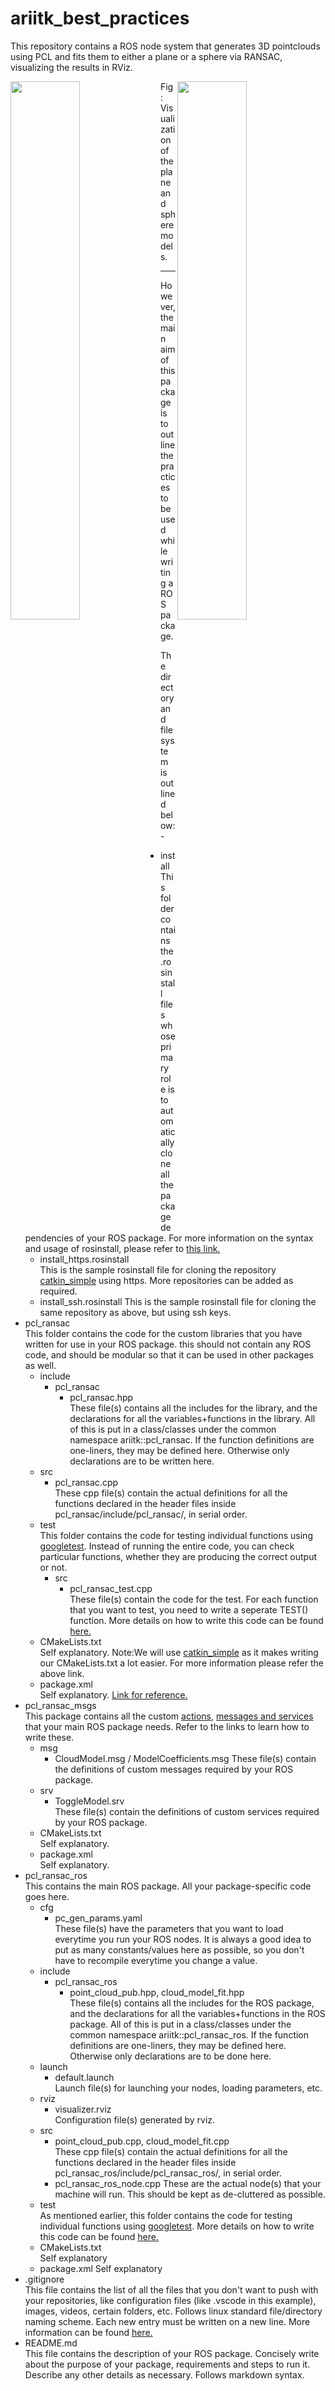 # ariitk_best_practices
This repository contains a ROS node system that generates 3D pointclouds using PCL and fits them to either a plane or a sphere via RANSAC, visualizing the results in RViz.

<p><img src="https://imgur.com/fr0zDLG.png" width="47%" align="left">  <img src="https://imgur.com/JFa6gvw.png" width="47%" align="right"></p>
Fig: Visualization of the plane and sphere models.

***

However, the main aim of this package is to outline the practices to be used while writing a ROS package. 

The directory and file system is outlined below:-  
* install  
This folder contains the .rosinstall files whose primary role is to automatically clone all the package dependencies of your ROS package.
For more information on the syntax and usage of rosinstall, please refer to [this link.](https://docs.ros.org/independent/api/rosinstall/html/)   
    * install_https.rosinstall  
    This is the sample rosinstall file for cloning the repository [catkin_simple](https://github.com/catkin/catkin_simple) using https. More repositories can be added as required.  
    * install_ssh.rosinstall
    This is the sample rosinstall file for cloning the same repository as above, but using ssh keys.  
* pcl_ransac  
This folder contains the code for the custom libraries that you have written for use in your ROS package. this should not contain any ROS code, and should be modular so that it can be used in other packages as well.  
    * include  
        * pcl_ransac  
            * pcl_ransac.hpp  
            These file(s) contains all the includes for the library, and the declarations for all the variables+functions  in the library. All of this is put in a class/classes under the common namespace ariitk::pcl_ransac. If the function definitions are one-liners, they may be defined here. Otherwise only declarations are to be written here.
    * src  
        * pcl_ransac.cpp  
        These cpp file(s) contain the actual definitions for all the functions declared in the header files inside pcl_ransac/include/pcl_ransac/, in serial order. 
    * test  
    This folder contains the code for testing individual functions using [googletest](https://github.com/google/googletest). Instead of running the entire code, you can check particular functions, whether they are producing the correct output or not.
        * src
            * pcl_ransac_test.cpp  
            These file(s) contain the code for the test. For each function that you want to test, you need to write a seperate TEST() function. More details on how to write this code can be found [here.](https://github.com/google/googletest/blob/master/googletest/docs/primer.md)  
    * CMakeLists.txt  
    Self explanatory. Note:We will use [catkin_simple](https://github.com/catkin/catkin_simple) as it makes writing our CMakeLists.txt a lot easier. For more information please refer the above link.  
    * package.xml  
    Self explanatory. [Link for reference.](http://wiki.ros.org/catkin/package.xml)  
* pcl_ransac_msgs  
This package contains all the custom [actions](http://wiki.ros.org/actionlib/Tutorials), [messages and services](http://wiki.ros.org/ROS/Tutorials/CreatingMsgAndSrv) that your main ROS package needs. Refer to the links to learn how to write these.
    * msg
        * CloudModel.msg / ModelCoefficients.msg
        These file(s) contain the definitions of custom messages required by your ROS package.
    * srv  
        * ToggleModel.srv  
        These file(s) contain the definitions of custom services required by your ROS package.  
    * CMakeLists.txt  
    Self explanatory.  
    * package.xml  
    Self explanatory.  
* pcl_ransac_ros  
This contains the main ROS package. All your package-specific code goes here.  
    * cfg  
        * pc_gen_params.yaml  
        These file(s) have the parameters that you want to load everytime you run your ROS nodes. It is always a good idea to put as many constants/values here as possible, so you don't have to recompile everytime you change a value.  
    * include
        * pcl_ransac_ros  
            * point_cloud_pub.hpp, cloud_model_fit.hpp  
            These file(s) contains all the includes for the ROS package, and the declarations for all the variables+functions  in the ROS package. All of this is put in a class/classes under the common namespace ariitk::pcl_ransac_ros. If the function definitions are one-liners, they may be defined here. Otherwise only declarations are to be done here.  
    * launch
        * default.launch  
        Launch file(s) for launching your nodes, loading parameters, etc.  
    * rviz
        * visualizer.rviz  
        Configuration file(s) generated by rviz.
    * src  
        * point_cloud_pub.cpp, cloud_model_fit.cpp  
        These cpp file(s) contain the actual definitions for all the functions declared in the header files inside pcl_ransac_ros/include/pcl_ransac_ros/, in serial order.  
        * pcl_ransac_ros_node.cpp
        These are the actual node(s) that your machine will run. This should be kept as de-cluttered as possible.  
    * test  
    As mentioned earlier, this folder contains the code for testing individual functions using [googletest](https://github.com/google/googletest).
    More details on how to write this code can be found [here.](https://github.com/google/googletest/blob/master/googletest/docs/primer.md)  
    * CMakeLists.txt  
    Self explanatory
    * package.xml
    Self explanatory
* .gitignore  
This file contains the list of all the files that you don't want to push with your repositories, like configuration files (like .vscode in this example), images, videos, certain folders, etc. Follows linux standard file/directory naming scheme. Each new entry must be written on a new line. More information can be found [here.](https://git-scm.com/docs/gitignore)
* README.md   
This file contains the description of your ROS package. Concisely write about the purpose of your package, requirements and steps to run it. Describe any other details as necessary. Follows markdown syntax.

                
    
